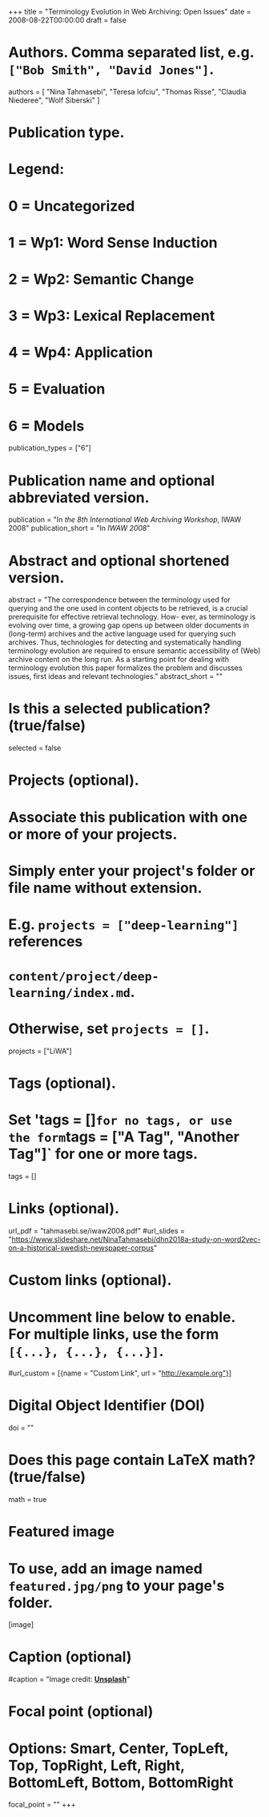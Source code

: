 +++
title = "Terminology Evolution in Web Archiving: Open Issues"
date = 2008-08-22T00:00:00
draft = false

# Authors. Comma separated list, e.g. `["Bob Smith", "David Jones"]`.
authors = [ "Nina Tahmasebi", "Teresa Iofciu", "Thomas Risse", "Claudia Niederee", "Wolf Siberski" ]

# Publication type.
# Legend:
# 0 = Uncategorized
# 1 = Wp1: Word Sense Induction
# 2 = Wp2: Semantic Change
# 3 = Wp3: Lexical Replacement
# 4 = Wp4: Application
# 5 = Evaluation
# 6 = Models
publication_types = ["6"]

# Publication name and optional abbreviated version.
publication = "In *the 8th International Web Archiving Workshop*, IWAW 2008"
publication_short = "In *IWAW 2008*"

# Abstract and optional shortened version.
abstract = "The correspondence between the terminology used for querying and the one used in content objects to be retrieved, is a crucial prerequisite for effective retrieval technology. How- ever, as terminology is evolving over time, a growing gap opens up between older documents in (long-term) archives and the active language used for querying such archives. Thus, technologies for detecting and systematically handling terminology evolution are required to ensure semantic accessibility of (Web) archive content on the long run. As a starting point for dealing with terminology evolution this paper formalizes the problem and discusses issues, first ideas and relevant technologies."
abstract_short = ""

# Is this a selected publication? (true/false)
selected = false

# Projects (optional).
#   Associate this publication with one or more of your projects.
#   Simply enter your project's folder or file name without extension.
#   E.g. `projects = ["deep-learning"]` references 
#   `content/project/deep-learning/index.md`.
#   Otherwise, set `projects = []`.
projects = ["LiWA"]

# Tags (optional).
#   Set 'tags = []` for no tags, or use the form `tags = ["A Tag", "Another Tag"]` for one or more tags.
tags = []

# Links (optional).
url_pdf = "tahmasebi.se/iwaw2008.pdf"
#url_slides = "https://www.slideshare.net/NinaTahmasebi/dhn2018a-study-on-word2vec-on-a-historical-swedish-newspaper-corpus"

# Custom links (optional).
#   Uncomment line below to enable. For multiple links, use the form `[{...}, {...}, {...}]`.
#url_custom = [{name = "Custom Link", url = "http://example.org"}]

# Digital Object Identifier (DOI)
doi = ""

# Does this page contain LaTeX math? (true/false)
math = true

# Featured image
# To use, add an image named `featured.jpg/png` to your page's folder. 
[image]
  # Caption (optional)
  #caption = "Image credit: [**Unsplash**](https://unsplash.com/photos/pLCdAaMFLTE)"

  # Focal point (optional)
  # Options: Smart, Center, TopLeft, Top, TopRight, Left, Right, BottomLeft, Bottom, BottomRight
  focal_point = ""
+++

